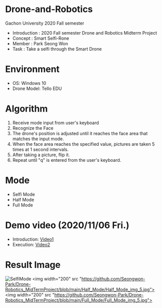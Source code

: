 # Drone-and-Robotics
Gachon University 2020 Fall semester

* Introduction : 2020 Fall semester Drone and Robotics Midterm Project
* Concept : Smart Selfi-Rone
* Member : Park Seong Won
* Task : Take a selfi through the Smart Drone

# Environment
* OS: Windows 10
* Drone Model: Tello EDU

# Algorithm
1. Receive mode input from user's keyboard
2. Recognize the Face
3. The drone's position is adjusted until it reaches the face area that matches the input mode.
4. When the face area reaches the specified value, pictures are taken 5 times at 1 second intervals.
5. After taking a picture, flip it.
6. Repeat until "q" is entered from the user's keyboard.

# Mode
* Selfi Mode
* Half Mode
* Full Mode

# Demo video (2020/11/06 Fri.)
* Introduction: [Video1](https://drive.google.com/file/d/1zLqF6_0hI2s59hDbz6tWlQigPG6EHMkm/view?usp=sharing)
* Execution: [Video2](https://drive.google.com/file/d/1a-xqVrOwDMxeBTodeVB-DQSqwjxVYNr6/view?usp=sharing)

# Result Image
![SelfiMode]("./Selfi_Mode/Selfi_Mode_img_5.jpg")
<img width="200" src "https://github.com/Seongwon-Park/Drone-Robotics_MidTermProject/blob/main/Half_Mode/Half_Mode_img_5.jpg">
<img width="200" src "https://github.com/Seongwon-Park/Drone-Robotics_MidTermProject/blob/main/Full_Mode/Full_Mode_img_5.jpg">

